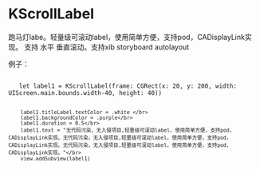 # KScrollLabel 
跑马灯labe。轻量级可滚动label，使用简单方便，支持pod，CADisplayLink实现。
支持 水平 垂直滚动。支持xib storyboard autolayout


例子：

<code>
   let label1 = KScrollLabel(frame: CGRect(x: 20, y: 200, width: UIScreen.main.bounds.width-40, height: 40))
   
        label1.titleLabel.textColor = .white </br>
        label1.backgroundColor = .purple</br>
        label1.duration = 0.5</br>
        label1.text = "无代码污染，无入侵项目,轻量级可滚动label，使用简单方便，支持pod，CADisplayLink实现。无代码污染，无入侵项目,轻量级可滚动label，使用简单方便，支持pod，CADisplayLink实现。无代码污染，无入侵项目,轻量级可滚动label，使用简单方便，支持pod，CADisplayLink实现。"</br>
        view.addSubview(label1)

</code>

